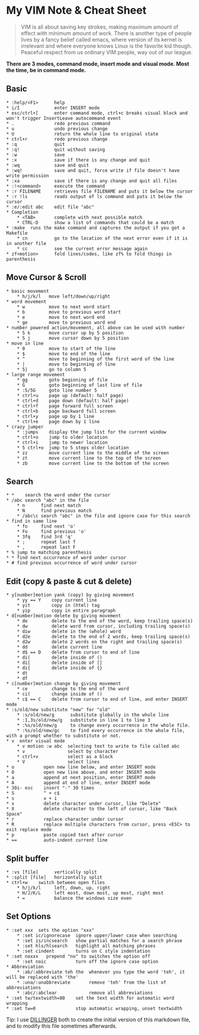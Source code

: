 # My VIM Note & Cheat Sheet
>VIM is all about saving key strokes, making maximum amount of effect with
>minimum amount of work.
>There is another type of people lives by a fancy belief called emacs, where
>version of its kernel is irrelevant and where everyone knows Linux is the
>favorite kid though. Peaceful respect from us ordinary VIM people, way out of
>our league.

**There are 3 modes, command mode, insert mode and visual mode. Most the time, be in command mode.**

## Basic
    * :help/<F1>      help
    * i/I             enter INSERT mode
    * esc/ctrl+[      enter command mode, ctrl+c breaks visual block and won't trigger InsertLeave autocommand event
    * .               redo previous command
    * u               undo previous change
    * U               return the whole line to original state
    * ctrl+r          redo previous change
    * :q              quit
    * :q!             quit without saving
    * :w              save
    * :x              save if there is any change and quit
    * :wq             save and quit
    * :wq!            save and quit, force write if file doesn't have write permission
    * :xa             save if there is any change and quit all files
    * :!<command>     execute the command
    * :r FILENAME     retrieves file FILENAME and puts it below the cursor
    * :r !ls          reads output of ls command and puts it below the cursor
    * :e/:edit abc    edit file "abc"
    * Completion
        * <TAB>       complete with next possible match
        * CTRL-D      show a list of commands that could be a match
    * :make  runs the make command and captures the output if you got a Makefile
        * cn          go to the location of the next error even if it is in another file
        * cc          see the current error message again
    * zf<motion>      fold lines/codes, like zf% to fold things in parenthesis

## Move Cursor & Scroll
    * basic movement
        * h/j/k/l   move left/down/up/right
    * word movement
        * w         move to next word start
        * b         move to previous word start
        * e         move to next word end
        * ge        move to previous word end
    * number powered action/movement, all above can be used with number
        * 5 k       move cursor up by 5 position
        * 5 j       move cursor down by 5 position
    * move in line
        * 0         move to start of the line
        * $         move to end of the line
        * ^         move to beginning of the first word of the line
        * |         move to beginning of line
        * 5|        go to column 5
    * large range movement
        * gg        goto beginning of file
        * G         goto beginning of last line of file
        * :5/5G     goto line number 5
        * ctrl+u    page up (default: half page)
        * ctrl+d    page down (default: half page)
        * ctrl+f    page forward full screen
        * ctrl+b    page backward full screen
        * ctrl+y    page up by 1 line
        * ctrl+e    page down by 1 line
    * crazy jumper
        * :jumps    display the jump list for the current window
        * ctrl+o    jump to older location
        * ctrl+i    jump to newer location
        * 5 ctrl+o  jump to 5 steps older location
        * zz        move current line to the middle of the screen
        * zt        move current line to the top of the screen
        * zb        move current line to the bottom of the screen

## Search
    * *    search the word under the cursor
    * /abc search "abc" in the file
        * n      find next match
        * N      find previous match
        * /abc\c search "abc" in the file and ignore case for this search
    * find in same line
        * fo     find next 'o'
        * Fo     find previous 'o'
        * 3fq    find 3rd 'q'
        * ;      repeat last f
        * ,      repeat last F
    * % jump to matching parenthesis
    * * find next occurrence of word under cursor
    * # find previous occurrence of word under cursor

## Edit (copy & paste & cut & delete)
    * y[number]motion yank (copy) by giving movement
        * yy == Y    copy current line
        * yit        copy in (html) tag
        * yip        copy in entire paragraph
    * d[number]motion delete by giving movement
        * de         delete to the end of the word, keep trailing space(s)
        * dw         delete word from cursor, including trailing space(s)
        * diw        delete in the (whole) word
        * d2e        delete to the end of 2 words, keep trailing space(s)
        * d2w        delete 2 words on the right and trailing space(s)
        * dd         delete current line
        * d$ == D    delete from cursor to end of line
        * di(        delete inside of ()
        * di[        delete inside of []
        * di{        delete inside of {}
        * dt
        * df
    * c[number]motion change by giving movement
        * ce         change to the end of the word
        * ci(        change inside of ()
        * c$ == C    delete from cursor to end of line, and enter INSERT mode
    * :s/old/new substitute "new" for "old"
        * :s/old/new/g      substitute globally in the whole line
        * :1,3s/old/new/g   substitute in line 1 to line 3
        * :%s/old/new/g     to change every occurrence in the whole file.
        * :%s/old/new/gc    to find every occurrence in the whole file, with a prompt whether to substitute or not.
    * v  enter visual mode
        * v motion :w abc  selecting text to write to file called abc
        * v                select by character
        * ctrl+v           select as a block
        * V                select lines
    * o           open new line below, and enter INSERT mode
    * O           open new line above, and enter INSERT mode
    * a           append at next position, enter INSERT mode
    * A           append at end of line, enter INSERT mode
    * 30i- esc    insert "-" 30 times
    * S           ^ + c$
    * s           x + i
    * x           delete character under cursor, like "Delete"
    * X           delete character to the left of cursor, like "Back Space"
    * r           replace character under cursor
    * R           replace multiple characters from cursor, press <ESC> to exit replace mode
    * p           paste copied text after cursor
    * ==          auto-indent current line

## Split buffer
    * :vs [file]      vertically split
    * :split [file]   horizontally split
    * ctrl+w    switch between open files
        * h/j/k/l     left, down, up, right
        * H/J/K/L     left most, down most, up most, right most
        * =           balance the windows size even

## Set Options
    * :set xxx  sets the option "xxx"
        * :set ic/ignorecase  ignore upper/lower case when searching
        * :set is/incsearch   show partial matches for a search phrase
        * :set hls/hlsearch   highlight all matching phrases
        * :set cindent        turns on C style indentation
    * :set noxxx   prepend "no" to switches the option off
        * :set noic           turn off the ignore case option
    * Abbreviation
        * :ab/:abbreviate teh the  whenever you type the word 'teh', it will be replaced with 'the'
        * :una/:unabbreviate       remove 'teh' from the list of abbreviations
        * :abc/:abclear            remove all abbreviations
    * :set tw/textwidth=80    set the text width for automatic word wrapping
    * :set tw=0               stop automatic wrapping, unset textwidth

Tip: I use [DILLINGER] both to create the initial version of this markdown file, and to modify this file sometimes afterwards.

[//]: # (Reference links used in the body of this note, which were stripped out by markdown processor. All comments won't be seen after rendering. SO post for comments in markdown - http://stackoverflow.com/questions/4823468/store-comments-in-markdown-syntax)

   [DILLINGER]: <http://dillinger.io/>
